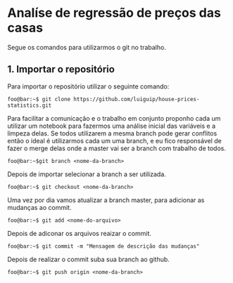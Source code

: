 # Analíse de regressão de preços das casas

Segue os comandos para utilizarmos o git no trabalho.

## 1. Importar o repositório

Para importar o repositório utilizar o seguinte comando:

```console
foo@bar:~$ git clone https://github.com/luiguip/house-prices-statistics.git
```

Para facilitar a comunicação e o trabalho em conjunto proponho cada um utilizar um notebook para fazermos uma análise inicial das variáveis e a limpeza delas.
Se todos utilizarem a mesma branch pode gerar conflitos então o ideal é utilizarmos cada um uma branch, e eu fico responsável de fazer o merge delas onde a master vai ser a branch com trabalho de todos.

```console
foo@bar:~$git branch <nome-da-branch>
```

Depois de importar selecionar a branch a ser utilizada.

```console
foo@bar:~$ git checkout <nome-da-branch>
```

Uma vez por dia vamos atualizar a branch master, para adicionar as mudanças ao commit.

```console
foo@bar:~$ git add <nome-do-arquivo>
```

Depois de adiconar os arquivos reaizar o commit.

```console
foo@bar:~$ git commit -m "Mensagem de descrição das mudanças"
```

Depois de realizar o commit suba sua branch ao github.

```console
foo@bar:~$ git push origin <nome-da-branch> 
```
